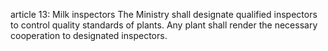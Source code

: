 article 13: Milk inspectors
The Ministry shall designate qualified inspectors to control quality standards of plants. Any plant shall render the necessary cooperation to designated inspectors.
<ul>
</ul>